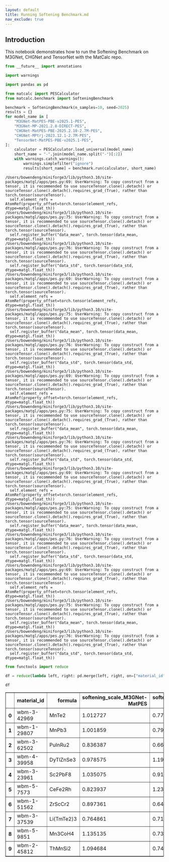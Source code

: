 ```yaml
---
layout: default
title: Running Softening Benchmark.md
nav_exclude: true
---
```


## Introduction

This notebook demonstrates how to run the Softening Benchmark on M3GNet, CHGNet and TensorNet with the MatCalc repo.


```python
from __future__ import annotations

import warnings

import pandas as pd

from matcalc import PESCalculator
from matcalc.benchmark import SofteningBenchmark
```


```python
benchmark = SofteningBenchmark(n_samples=10, seed=2025)
results = {}
for model_name in [
    "M3GNet-MatPES-PBE-v2025.1-PES",
    "M3GNet-MP-2021.2.8-DIRECT-PES",
    "CHGNet-MatPES-PBE-2025.2.10-2.7M-PES",
    "CHGNet-MPtrj-2023.12.1-2.7M-PES",
    "TensorNet-MatPES-PBE-v2025.1-PES",
]:
    calculator = PESCalculator.load_universal(model_name)
    short_name = "-".join(model_name.split("-")[:2])
    with warnings.catch_warnings():
        warnings.simplefilter("ignore")
        results[short_name] = benchmark.run(calculator, short_name)
```

    /Users/bowendeng/miniforge3/lib/python3.10/site-packages/matgl/apps/pes.py:69: UserWarning: To copy construct from a tensor, it is recommended to use sourceTensor.clone().detach() or sourceTensor.clone().detach().requires_grad_(True), rather than torch.tensor(sourceTensor).
      self.element_refs = AtomRef(property_offset=torch.tensor(element_refs, dtype=matgl.float_th))
    /Users/bowendeng/miniforge3/lib/python3.10/site-packages/matgl/apps/pes.py:75: UserWarning: To copy construct from a tensor, it is recommended to use sourceTensor.clone().detach() or sourceTensor.clone().detach().requires_grad_(True), rather than torch.tensor(sourceTensor).
      self.register_buffer("data_mean", torch.tensor(data_mean, dtype=matgl.float_th))
    /Users/bowendeng/miniforge3/lib/python3.10/site-packages/matgl/apps/pes.py:76: UserWarning: To copy construct from a tensor, it is recommended to use sourceTensor.clone().detach() or sourceTensor.clone().detach().requires_grad_(True), rather than torch.tensor(sourceTensor).
      self.register_buffer("data_std", torch.tensor(data_std, dtype=matgl.float_th))
    /Users/bowendeng/miniforge3/lib/python3.10/site-packages/matgl/apps/pes.py:69: UserWarning: To copy construct from a tensor, it is recommended to use sourceTensor.clone().detach() or sourceTensor.clone().detach().requires_grad_(True), rather than torch.tensor(sourceTensor).
      self.element_refs = AtomRef(property_offset=torch.tensor(element_refs, dtype=matgl.float_th))
    /Users/bowendeng/miniforge3/lib/python3.10/site-packages/matgl/apps/pes.py:75: UserWarning: To copy construct from a tensor, it is recommended to use sourceTensor.clone().detach() or sourceTensor.clone().detach().requires_grad_(True), rather than torch.tensor(sourceTensor).
      self.register_buffer("data_mean", torch.tensor(data_mean, dtype=matgl.float_th))
    /Users/bowendeng/miniforge3/lib/python3.10/site-packages/matgl/apps/pes.py:76: UserWarning: To copy construct from a tensor, it is recommended to use sourceTensor.clone().detach() or sourceTensor.clone().detach().requires_grad_(True), rather than torch.tensor(sourceTensor).
      self.register_buffer("data_std", torch.tensor(data_std, dtype=matgl.float_th))
    /Users/bowendeng/miniforge3/lib/python3.10/site-packages/matgl/apps/pes.py:69: UserWarning: To copy construct from a tensor, it is recommended to use sourceTensor.clone().detach() or sourceTensor.clone().detach().requires_grad_(True), rather than torch.tensor(sourceTensor).
      self.element_refs = AtomRef(property_offset=torch.tensor(element_refs, dtype=matgl.float_th))
    /Users/bowendeng/miniforge3/lib/python3.10/site-packages/matgl/apps/pes.py:75: UserWarning: To copy construct from a tensor, it is recommended to use sourceTensor.clone().detach() or sourceTensor.clone().detach().requires_grad_(True), rather than torch.tensor(sourceTensor).
      self.register_buffer("data_mean", torch.tensor(data_mean, dtype=matgl.float_th))
    /Users/bowendeng/miniforge3/lib/python3.10/site-packages/matgl/apps/pes.py:76: UserWarning: To copy construct from a tensor, it is recommended to use sourceTensor.clone().detach() or sourceTensor.clone().detach().requires_grad_(True), rather than torch.tensor(sourceTensor).
      self.register_buffer("data_std", torch.tensor(data_std, dtype=matgl.float_th))
    /Users/bowendeng/miniforge3/lib/python3.10/site-packages/matgl/apps/pes.py:69: UserWarning: To copy construct from a tensor, it is recommended to use sourceTensor.clone().detach() or sourceTensor.clone().detach().requires_grad_(True), rather than torch.tensor(sourceTensor).
      self.element_refs = AtomRef(property_offset=torch.tensor(element_refs, dtype=matgl.float_th))
    /Users/bowendeng/miniforge3/lib/python3.10/site-packages/matgl/apps/pes.py:75: UserWarning: To copy construct from a tensor, it is recommended to use sourceTensor.clone().detach() or sourceTensor.clone().detach().requires_grad_(True), rather than torch.tensor(sourceTensor).
      self.register_buffer("data_mean", torch.tensor(data_mean, dtype=matgl.float_th))
    /Users/bowendeng/miniforge3/lib/python3.10/site-packages/matgl/apps/pes.py:76: UserWarning: To copy construct from a tensor, it is recommended to use sourceTensor.clone().detach() or sourceTensor.clone().detach().requires_grad_(True), rather than torch.tensor(sourceTensor).
      self.register_buffer("data_std", torch.tensor(data_std, dtype=matgl.float_th))
    /Users/bowendeng/miniforge3/lib/python3.10/site-packages/matgl/apps/pes.py:69: UserWarning: To copy construct from a tensor, it is recommended to use sourceTensor.clone().detach() or sourceTensor.clone().detach().requires_grad_(True), rather than torch.tensor(sourceTensor).
      self.element_refs = AtomRef(property_offset=torch.tensor(element_refs, dtype=matgl.float_th))
    /Users/bowendeng/miniforge3/lib/python3.10/site-packages/matgl/apps/pes.py:75: UserWarning: To copy construct from a tensor, it is recommended to use sourceTensor.clone().detach() or sourceTensor.clone().detach().requires_grad_(True), rather than torch.tensor(sourceTensor).
      self.register_buffer("data_mean", torch.tensor(data_mean, dtype=matgl.float_th))
    /Users/bowendeng/miniforge3/lib/python3.10/site-packages/matgl/apps/pes.py:76: UserWarning: To copy construct from a tensor, it is recommended to use sourceTensor.clone().detach() or sourceTensor.clone().detach().requires_grad_(True), rather than torch.tensor(sourceTensor).
      self.register_buffer("data_std", torch.tensor(data_std, dtype=matgl.float_th))



```python
from functools import reduce

df = reduce(lambda left, right: pd.merge(left, right, on=["material_id", "formula"], how="inner"), results.values())
```


```python
df
```




<div>
<style scoped>
    .dataframe tbody tr th:only-of-type {
        vertical-align: middle;
    }

    .dataframe tbody tr th {
        vertical-align: top;
    }

    .dataframe thead th {
        text-align: right;
    }
</style>
<table border="1" class="dataframe">
  <thead>
    <tr style="text-align: right;">
      <th></th>
      <th>material_id</th>
      <th>formula</th>
      <th>softening_scale_M3GNet-MatPES</th>
      <th>softening_scale_M3GNet-MP</th>
      <th>softening_scale_CHGNet-MatPES</th>
      <th>softening_scale_CHGNet-MPtrj</th>
      <th>softening_scale_TensorNet-MatPES</th>
    </tr>
  </thead>
  <tbody>
    <tr>
      <th>0</th>
      <td>wbm-3-42969</td>
      <td>MnTe2</td>
      <td>1.012727</td>
      <td>0.778262</td>
      <td>0.910873</td>
      <td>0.765415</td>
      <td>0.954871</td>
    </tr>
    <tr>
      <th>1</th>
      <td>wbm-1-29807</td>
      <td>MnPb3</td>
      <td>1.001859</td>
      <td>0.791068</td>
      <td>1.010574</td>
      <td>0.757637</td>
      <td>0.948157</td>
    </tr>
    <tr>
      <th>2</th>
      <td>wbm-3-62502</td>
      <td>PuInRu2</td>
      <td>0.836387</td>
      <td>0.667928</td>
      <td>0.923504</td>
      <td>0.645383</td>
      <td>0.984949</td>
    </tr>
    <tr>
      <th>3</th>
      <td>wbm-4-39958</td>
      <td>DyTlZnSe3</td>
      <td>0.978575</td>
      <td>1.194938</td>
      <td>0.882973</td>
      <td>0.817942</td>
      <td>0.872786</td>
    </tr>
    <tr>
      <th>4</th>
      <td>wbm-3-23961</td>
      <td>Sc2PbF8</td>
      <td>1.035075</td>
      <td>0.910110</td>
      <td>1.009988</td>
      <td>0.979037</td>
      <td>0.942333</td>
    </tr>
    <tr>
      <th>5</th>
      <td>wbm-5-7573</td>
      <td>CeFe2Rh</td>
      <td>0.823937</td>
      <td>1.236098</td>
      <td>0.876943</td>
      <td>0.891998</td>
      <td>1.049308</td>
    </tr>
    <tr>
      <th>6</th>
      <td>wbm-1-51562</td>
      <td>ZrScCr2</td>
      <td>0.897361</td>
      <td>0.641984</td>
      <td>0.876990</td>
      <td>0.645717</td>
      <td>0.824205</td>
    </tr>
    <tr>
      <th>7</th>
      <td>wbm-3-37539</td>
      <td>Li(TmTe2)3</td>
      <td>0.764861</td>
      <td>0.714281</td>
      <td>0.778819</td>
      <td>0.819389</td>
      <td>0.819368</td>
    </tr>
    <tr>
      <th>8</th>
      <td>wbm-5-9851</td>
      <td>Mn3CoH4</td>
      <td>1.135135</td>
      <td>0.732736</td>
      <td>0.994660</td>
      <td>0.739150</td>
      <td>0.896947</td>
    </tr>
    <tr>
      <th>9</th>
      <td>wbm-2-45812</td>
      <td>ThMnSi2</td>
      <td>1.094684</td>
      <td>0.740175</td>
      <td>0.962078</td>
      <td>0.833515</td>
      <td>0.951027</td>
    </tr>
  </tbody>
</table>
</div>
